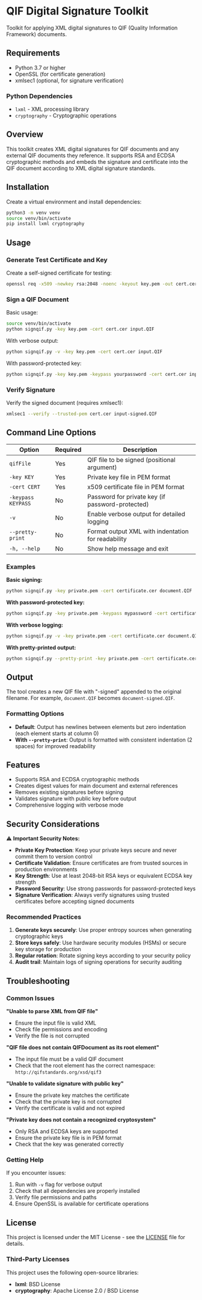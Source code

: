 # QIF Digital Signature Toolkit

Toolkit for applying XML digital signatures to QIF (Quality Information Framework) documents.

## Requirements

- Python 3.7 or higher
- OpenSSL (for certificate generation)
- xmlsec1 (optional, for signature verification)

### Python Dependencies

- `lxml` - XML processing library
- `cryptography` - Cryptographic operations

## Overview

This toolkit creates XML digital signatures for QIF documents and any external QIF documents they reference. It supports RSA and ECDSA cryptographic methods and embeds the signature and certificate into the QIF document according to XML digital signature standards.

## Installation

Create a virtual environment and install dependencies:

```bash
python3 -m venv venv
source venv/bin/activate
pip install lxml cryptography
```

## Usage

### Generate Test Certificate and Key

Create a self-signed certificate for testing:

```bash
openssl req -x509 -newkey rsa:2048 -noenc -keyout key.pem -out cert.cer
```

### Sign a QIF Document

Basic usage:
```bash
source venv/bin/activate
python signqif.py -key key.pem -cert cert.cer input.QIF
```

With verbose output:
```bash
python signqif.py -v -key key.pem -cert cert.cer input.QIF
```

With password-protected key:
```bash
python signqif.py -key key.pem -keypass yourpassword -cert cert.cer input.QIF
```

### Verify Signature

Verify the signed document (requires xmlsec1):
```bash
xmlsec1 --verify --trusted-pem cert.cer input-signed.QIF
```

## Command Line Options

| Option | Required | Description |
|--------|----------|-------------|
| `qifFile` | Yes | QIF file to be signed (positional argument) |
| `-key KEY` | Yes | Private key file in PEM format |
| `-cert CERT` | Yes | x509 certificate file in PEM format |
| `-keypass KEYPASS` | No | Password for private key (if password-protected) |
| `-v` | No | Enable verbose output for detailed logging |
| `--pretty-print` | No | Format output XML with indentation for readability |
| `-h, --help` | No | Show help message and exit |

### Examples

**Basic signing:**
```bash
python signqif.py -key private.pem -cert certificate.cer document.QIF
```

**With password-protected key:**
```bash
python signqif.py -key private.pem -keypass mypassword -cert certificate.cer document.QIF
```

**With verbose logging:**
```bash
python signqif.py -v -key private.pem -cert certificate.cer document.QIF
```

**With pretty-printed output:**
```bash
python signqif.py --pretty-print -key private.pem -cert certificate.cer document.QIF
```

## Output

The tool creates a new QIF file with "-signed" appended to the original filename. For example, `document.QIF` becomes `document-signed.QIF`.

### Formatting Options

- **Default**: Output has newlines between elements but zero indentation (each element starts at column 0)
- **With `--pretty-print`**: Output is formatted with consistent indentation (2 spaces) for improved readability

## Features

- Supports RSA and ECDSA cryptographic methods
- Creates digest values for main document and external references
- Removes existing signatures before signing
- Validates signature with public key before output
- Comprehensive logging with verbose mode

## Security Considerations

⚠️ **Important Security Notes:**

- **Private Key Protection**: Keep your private keys secure and never commit them to version control
- **Certificate Validation**: Ensure certificates are from trusted sources in production environments
- **Key Strength**: Use at least 2048-bit RSA keys or equivalent ECDSA key strength
- **Password Security**: Use strong passwords for password-protected keys
- **Signature Verification**: Always verify signatures using trusted certificates before accepting signed documents

### Recommended Practices

1. **Generate keys securely**: Use proper entropy sources when generating cryptographic keys
2. **Store keys safely**: Use hardware security modules (HSMs) or secure key storage for production
3. **Regular rotation**: Rotate signing keys according to your security policy
4. **Audit trail**: Maintain logs of signing operations for security auditing

## Troubleshooting

### Common Issues

**"Unable to parse XML from QIF file"**
- Ensure the input file is valid XML
- Check file permissions and encoding
- Verify the file is not corrupted

**"QIF file does not contain QIFDocument as its root element"**
- The input file must be a valid QIF document
- Check that the root element has the correct namespace: `http://qifstandards.org/xsd/qif3`

**"Unable to validate signature with public key"**
- Ensure the private key matches the certificate
- Check that the private key is not corrupted
- Verify the certificate is valid and not expired

**"Private key does not contain a recognized cryptosystem"**
- Only RSA and ECDSA keys are supported
- Ensure the private key file is in PEM format
- Check that the key was generated correctly

### Getting Help

If you encounter issues:
1. Run with `-v` flag for verbose output
2. Check that all dependencies are properly installed
3. Verify file permissions and paths
4. Ensure OpenSSL is available for certificate operations

## License

This project is licensed under the MIT License - see the [LICENSE](LICENSE) file for details.

### Third-Party Licenses

This project uses the following open-source libraries:
- **lxml**: BSD License
- **cryptography**: Apache License 2.0 / BSD License